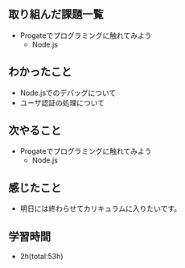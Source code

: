 ## 取り組んだ課題一覧
- Progateでプログラミングに触れてみよう
  - Node.js

## わかったこと
- Node.jsでのデバッグについて
- ユーザ認証の処理について

## 次やること
- Progateでプログラミングに触れてみよう
  - Node.js

## 感じたこと
- 明日には終わらせてカリキュラムに入りたいです。

## 学習時間
- 2h(total:53h)
